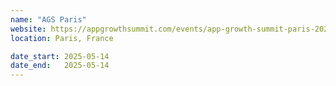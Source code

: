 ```yaml
---
name: "AGS Paris"
website: https://appgrowthsummit.com/events/app-growth-summit-paris-2025/
location: Paris, France

date_start: 2025-05-14
date_end:   2025-05-14
---
```

